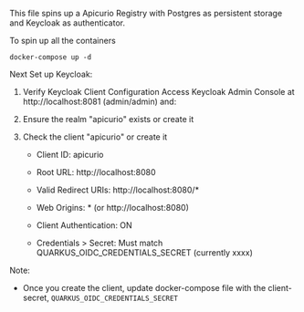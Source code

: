 This file spins up a Apicurio Registry with Postgres as persistent storage and Keycloak as authenticator.

To spin up all the containers

```
docker-compose up -d
```

Next Set up Keycloak:

1. Verify Keycloak Client Configuration
Access Keycloak Admin Console at http://localhost:8081 (admin/admin) and:

2. Ensure the realm "apicurio" exists or create it

3. Check the client "apicurio" or create it

    - Client ID: apicurio

    - Root URL: http://localhost:8080

    - Valid Redirect URIs: http://localhost:8080/*

    - Web Origins: * (or http://localhost:8080)

    - Client Authentication: ON

    - Credentials > Secret: Must match QUARKUS_OIDC_CREDENTIALS_SECRET (currently xxxx)



Note:

- Once you create the client, update docker-compose file with the client-secret, `QUARKUS_OIDC_CREDENTIALS_SECRET`